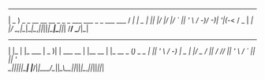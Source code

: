  ___                                                       __ 
| _ ) _  _  __  __  __ _  _ _   ___  ___  _ _  ___   ___  / _|
| _ \| || |/ _|/ _|/ _` || ' \ / -_)/ -_)| '_|(_-<  / _ \|  _|
|___/ \_,_|\__|\__|\__,_||_||_|\___|\___||_|  /__/  \___/|_|
 _    _            ___  _           _        _           _
| |_ | |_   ___   | _ )| | ___  __ | |__ __ | |_   __ _ (_) _ _
|  _|| ' \ / -_)  | _ \| |/ _ \/ _|| / // _|| ' \ / _` || || ' \
 \__||_||_|\___|  |___/|_|\___/\__||_\_\\__||_||_|\__,_||_||_||_|
 